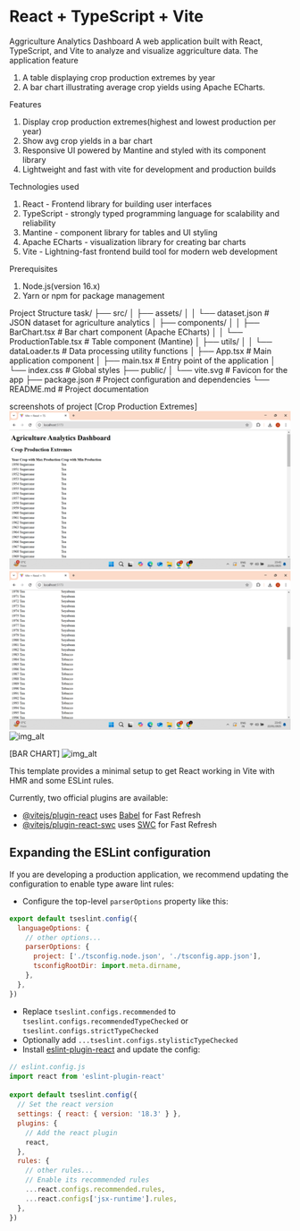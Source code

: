 # React + TypeScript + Vite
Aggriculture Analytics Dashboard
A web application built with React, TypeScript, and Vite to analyze and visualize aggriculture data. The application feature
1. A table displaying crop production extremes by year
2. A bar chart illustrating average crop yields using Apache ECharts.

Features
1. Display crop production extremes(highest and lowest production per year)
2. Show avg crop yields in a bar chart
3. Responsive UI powered by Mantine and styled with its component library
4. Lightweight and fast with vite for development and production builds

Technologies used
1. React - Frontend library for building user interfaces
2. TypeScript - strongly typed programming language for scalability and reliability
3. Mantine - component library for tables and UI styling
4. Apache ECharts - visualization library for creating bar charts
5. Vite - Lightning-fast frontend build tool for modern web development

Prerequisites
1. Node.js(version 16.x)
2. Yarn or npm for package management

Project Structure
task/
├── src/
│   ├── assets/
│   │   └── dataset.json          # JSON dataset for agriculture analytics
│   ├── components/
│   │   ├── BarChart.tsx          # Bar chart component (Apache ECharts)
│   │   └── ProductionTable.tsx   # Table component (Mantine)
│   ├── utils/
│   │   └── dataLoader.ts         # Data processing utility functions
│   ├── App.tsx                   # Main application component
│   ├── main.tsx                  # Entry point of the application
│   └── index.css                 # Global styles
├── public/
│   └── vite.svg                  # Favicon for the app
├── package.json                  # Project configuration and dependencies
└── README.md                     # Project documentation
  
screenshots of project
[Crop Production Extremes]
![img_alt](https://github.com/katiyarshreyjal/SDE_TASK/blob/main/Screenshot%20(605).png?raw=true)
![img_alt](https://github.com/katiyarshreyjal/SDE_TASK/blob/f53e7c9d2a5b0cdb85c76d514f4d5ebc85c8b63c/Screenshot%20(606).png)
![img_alt]()

[BAR CHART]
![img_alt]()


This template provides a minimal setup to get React working in Vite with HMR and some ESLint rules.

Currently, two official plugins are available:

- [@vitejs/plugin-react](https://github.com/vitejs/vite-plugin-react/blob/main/packages/plugin-react/README.md) uses [Babel](https://babeljs.io/) for Fast Refresh
- [@vitejs/plugin-react-swc](https://github.com/vitejs/vite-plugin-react-swc) uses [SWC](https://swc.rs/) for Fast Refresh

## Expanding the ESLint configuration

If you are developing a production application, we recommend updating the configuration to enable type aware lint rules:

- Configure the top-level `parserOptions` property like this:

```js
export default tseslint.config({
  languageOptions: {
    // other options...
    parserOptions: {
      project: ['./tsconfig.node.json', './tsconfig.app.json'],
      tsconfigRootDir: import.meta.dirname,
    },
  },
})
```

- Replace `tseslint.configs.recommended` to `tseslint.configs.recommendedTypeChecked` or `tseslint.configs.strictTypeChecked`
- Optionally add `...tseslint.configs.stylisticTypeChecked`
- Install [eslint-plugin-react](https://github.com/jsx-eslint/eslint-plugin-react) and update the config:

```js
// eslint.config.js
import react from 'eslint-plugin-react'

export default tseslint.config({
  // Set the react version
  settings: { react: { version: '18.3' } },
  plugins: {
    // Add the react plugin
    react,
  },
  rules: {
    // other rules...
    // Enable its recommended rules
    ...react.configs.recommended.rules,
    ...react.configs['jsx-runtime'].rules,
  },
})
```

